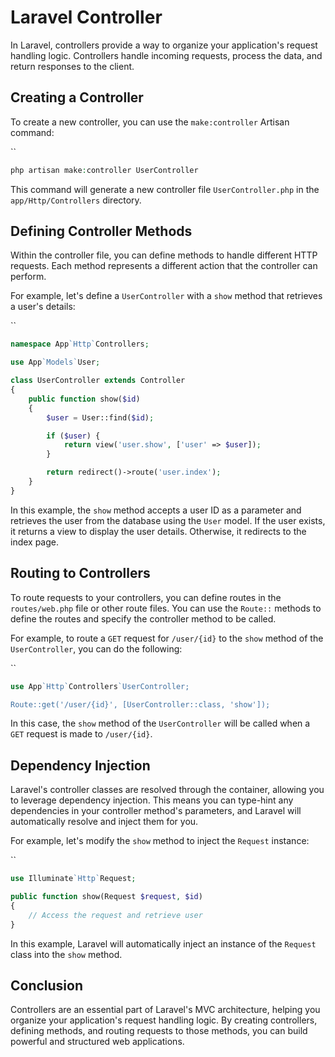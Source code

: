 # Laravel Controller

In Laravel, controllers provide a way to organize your application's request handling logic. Controllers handle incoming requests, process the data, and return responses to the client.

## Creating a Controller

To create a new controller, you can use the `make:controller` Artisan command:

``
```php
php artisan make:controller UserController
```

This command will generate a new controller file `UserController.php` in the `app/Http/Controllers` directory.

## Defining Controller Methods

Within the controller file, you can define methods to handle different HTTP requests. Each method represents a different action that the controller can perform.

For example, let's define a `UserController` with a `show` method that retrieves a user's details:

``
```php
namespace App`Http`Controllers;

use App`Models`User;

class UserController extends Controller
{
    public function show($id)
    {
        $user = User::find($id);

        if ($user) {
            return view('user.show', ['user' => $user]);
        }

        return redirect()->route('user.index');
    }
}
```

In this example, the `show` method accepts a user ID as a parameter and retrieves the user from the database using the `User` model. If the user exists, it returns a view to display the user details. Otherwise, it redirects to the index page.

## Routing to Controllers

To route requests to your controllers, you can define routes in the `routes/web.php` file or other route files. You can use the `Route::` methods to define the routes and specify the controller method to be called.

For example, to route a `GET` request for `/user/{id}` to the `show` method of the `UserController`, you can do the following:

``
```php
use App`Http`Controllers`UserController;

Route::get('/user/{id}', [UserController::class, 'show']);
```

In this case, the `show` method of the `UserController` will be called when a `GET` request is made to `/user/{id}`.

## Dependency Injection

Laravel's controller classes are resolved through the container, allowing you to leverage dependency injection. This means you can type-hint any dependencies in your controller method's parameters, and Laravel will automatically resolve and inject them for you.

For example, let's modify the `show` method to inject the `Request` instance:

``
```php
use Illuminate`Http`Request;

public function show(Request $request, $id)
{
    // Access the request and retrieve user
}
```

In this example, Laravel will automatically inject an instance of the `Request` class into the `show` method.

## Conclusion

Controllers are an essential part of Laravel's MVC architecture, helping you organize your application's request handling logic. By creating controllers, defining methods, and routing requests to those methods, you can build powerful and structured web applications.


